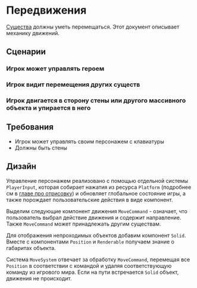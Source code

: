 # Передвижения

[Существа](./creatures.md) должны уметь перемещаться. Этот документ описывает механику движений.
## Сценарии

### Игрок может управлять героем

### Игрок видит перемещения других существ

### Игрок двигается в сторону стены или другого массивного объекта и упирается в него

## Требования

- Игрок может управлять своим персонажем с клавиатуры
- Должны быть стены

## Дизайн

Управление персонажем реализовано с помощью отдельной системы `PlayerInput`, которая собирает нажатия из ресурса `Platform` (подробнее см в [главе про отрисовку](./rendering.md)) и обновляет глобальное состояние игры, а также порождает пользовательские действия в виде компонент.

Выделим следующие компонент движения `MoveCommand` - означает, что пользователь выбрал действие движения и содержит направление. Также `MoveCommand` может принадлежать другим существам.

Для отображения непроходимых объектов добавим компонент `Solid`. Вместе с компонентами `Position` и `Renderable` получаем знание о габаритах объекта.

Система `MoveSystem` отвечает за обработку `MoveCommand`, перемещая все `Position` в соответствии с командой и удаляя соответствующую команду из игрового мира. Если на пути встречается `Solid` объект, движения не происходит.
